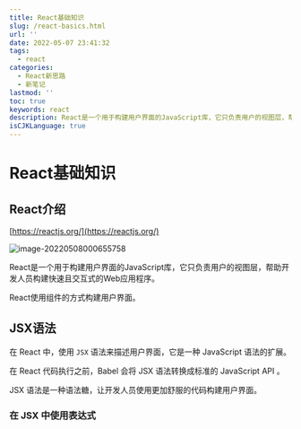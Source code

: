 ```yaml
---
title: React基础知识
slug: /react-basics.html
url: ''
date: 2022-05-07 23:41:32
tags:
  - react
categories:
  - React新思路
  - 新笔记
lastmod: ''
toc: true
keywords: react
description: React是一个用于构建用户界面的JavaScript库，它只负责用户的视图层，帮助开发人员构建快速且交互式的Web应用程序。React使用组件的方式构建用户界面。
isCJKLanguage: true
---
```

# React基础知识

## React介绍

[https://reactjs.org/](https://reactjs.org/)

![image-20220508000655758](https://img1.terwer.space/20220508000701.png)

React是一个用于构建用户界面的JavaScript库，它只负责用户的视图层，帮助开发人员构建快速且交互式的Web应用程序。

React使用组件的方式构建用户界面。

## JSX语法

在 React 中，使用 `JSX` 语法来描述用户界面，它是一种 JavaScript 语法的扩展。

在 React 代码执行之前，Babel 会将 JSX 语法转换成标准的 JavaScript API 。

JSX 语法是一种语法糖，让开发人员使用更加舒服的代码构建用户界面。

### 在 JSX 中使用表达式

```
```